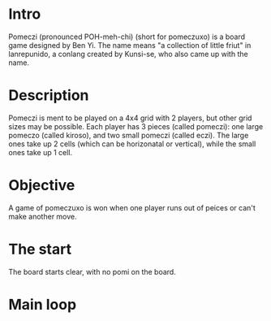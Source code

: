 # Intro
Pomeczi (pronounced POH-meh-chi) (short for pomeczuxo) is a board game designed by Ben Yi. The name means "a collection of little friut" in lanrepunido, a conlang created by Kunsi-se, who also came up with the name. 

# Description
Pomeczi is ment to be played on a 4x4 grid with 2 players, but other grid sizes may be possible. Each player has 3 pieces (called pomeczi): one large pomeczo (called kiroso), and two small pomeczi (called eczi). The large ones take up 2 cells (which can be horizonatal or vertical), while the small ones take up 1 cell.

# Objective
A game of pomeczuxo is won when one player runs out of peices or can't make another move.

# The start
The board starts clear, with no pomi on the board. 

# Main loop
